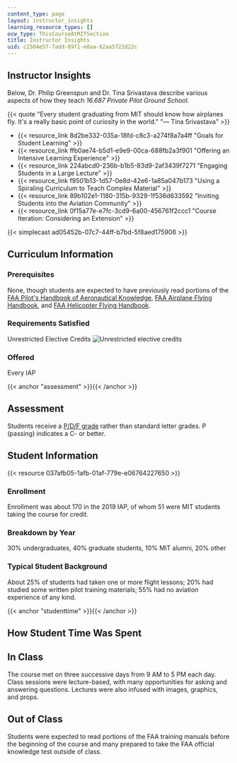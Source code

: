 ```yaml
---
content_type: page
layout: instructor_insights
learning_resource_types: []
ocw_type: ThisCourseAtMITSection
title: Instructor Insights
uid: c2504e57-7add-89f1-e0aa-62aa5722d22c
---
```


Instructor Insights
-------------------

Below, Dr. Philip Greenspun and Dr. Tina Srivastava describe various aspects of how they teach _16.687 Private Pilot Ground School_.

{{< quote "Every student graduating from MIT should know how airplanes fly. It's a really basic point of curiosity in the world." "— Tina Srivastava" >}}

*   {{< resource_link 8d2be332-035a-18fd-c8c3-a274f8a7a4ff "Goals for Student Learning" >}}
*   {{< resource_link ffb0ae74-b5d1-e9e9-00ca-688fb2a3f901 "Offering an Intensive Learning Experience" >}}
*   {{< resource_link 224abcd0-236b-b1b5-83d9-2af3439f7271 "Engaging Students in a Large Lecture" >}}
*   {{< resource_link f9501b13-1d57-0e8d-42e6-1a85a047b173 "Using a Spiraling Curriculum to Teach Complex Material" >}}
*   {{< resource_link 89b102e1-1180-315b-9329-1f536d633592 "Inviting Students into the Aviation Community" >}}
*   {{< resource_link 0f15a77e-e7fc-3cd9-6a00-456761f2ccc1 "Course Iteration: Considering an Extension" >}}

{{< simplecast ad05452b-07c7-44ff-b7bd-5f8aed175906 >}}

Curriculum Information
----------------------

### Prerequisites

None, though students are expected to have previously read portions of the [FAA Pilot's Handbook of Aeronautical Knowledge](https://www.faa.gov/regulations_policies/handbooks_manuals/aviation/phak/), [FAA Airplane Flying Handbook](https://www.faa.gov/regulations_policies/handbooks_manuals/aviation/airplane_handbook/), and [FAA Helicopter Flying Handbook](https://www.faa.gov/regulations_policies/handbooks_manuals/aviation/helicopter_flying_handbook/).

### Requirements Satisfied

Unrestricted Elective Credits ![Unrestricted elective credits](/images/educator/icon-question-unrestrict.png)

### Offered

Every IAP

{{< anchor "assessment" >}}{{< /anchor >}}

Assessment
----------

Students receive a [P/D/F grade](https://registrar.mit.edu/classes-grades-evaluations/grades/grading-policies/graduate-pdf-option) rather than standard letter grades. P (passing) indicates a C- or better.

Student Information
-------------------

{{< resource 037afb05-1afb-01af-779e-e06764227650 >}}

### Enrollment

Enrollment was about 170 in the 2019 IAP, of whom 51 were MIT students taking the course for credit.

### Breakdown by Year

30% undergraduates, 40% graduate students, 10% MIT alumni, 20% other

### Typical Student Background

About 25% of students had taken one or more flight lessons; 20% had studied some written pilot training materials; 55% had no aviation experience of any kind.

{{< anchor "studenttime" >}}{{< /anchor >}}

How Student Time Was Spent
--------------------------

In Class
--------

The course met on three successive days from 9 AM to 5 PM each day. Class sessions were lecture-based, with many opportunities for asking and answering questions. Lectures were also infused with images, graphics, and props.

Out of Class
------------

Students were expected to read portions of the FAA training manuals before the beginning of the course and many prepared to take the FAA official knowledge test outside of class.